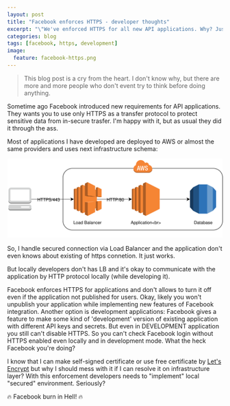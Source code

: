 ```yaml
---
layout: post
title: "Facebook enforces HTTPS - developer thoughts"
excerpt: "\"We've enforced HTTPS for all new API applications. Why? Just because we can.\" &copy; Facebook"
categories: blog
tags: [facebook, https, development]
image:
  feature: facebook-https.png
---
```


> This blog post is a cry from the heart. I don't know why, but there are more and more people who don't event try to think before doing anything.

Sometime ago Facebook introduced new requirements for API applications. They wants you to use only HTTPS as a transfer protocol to protect sensitive data from in-secure trasfer. I'm happy with it, but as usual they did it through the ass.

Most of applications I have developed are deployed to AWS or almost the same providers and uses next infrastructure schema:

![Application Infrastructure](/images/application-infrastructure.svg)

So, I handle secured connection via Load Balancer and the application don't even knows about existing of https connetion. It just works.

But locally developers don't has LB and it's okay to communicate with the application by HTTP protocol locally (while developing it).

Facebook enforces HTTPS for applications and don't allows to turn it off even if the application not published for users. Okay, likely you won't unpublish your application while implementing new features of Facebook integration. Another option is development applications: Facebook gives a feature to make some kind of 'development' version of existing application with different API keys and secrets. But even in DEVELOPMENT application you still can't disable HTTPS. So you can't check Facebook login without HTTPS enabled even locally and in development mode. What the heck Facebook you're doing?

I know that I can make self-signed certificate or use free certificate by [Let's Encrypt](https://letsencrypt.org/) but why I should mess with it if I can resolve it on infrastructure layer? With this enforcement developers needs to "implement" local "secured" environment. Seriously?

🔥 Facebook burn in Hell! 🔥
